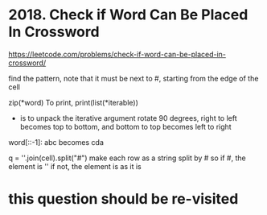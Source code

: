 # 2018. Check if Word Can Be Placed In Crossword

https://leetcode.com/problems/check-if-word-can-be-placed-in-crossword/

find the pattern, note that it must be next to #, starting from the edge of the cell 

zip(*word)
To print, print(list(*iterable))
* is to unpack the iterative argument 
rotate 90 degrees, right to left becomes top to bottom, and bottom to top becomes left to right

word[::-1]:
abc becomes cda

q = ''.join(cell).split("#")
make each row as a string 
split by #
so if #, the element is ''
if not, the element is as it is

# this question should be re-visited